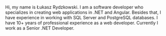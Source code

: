 Hi, my name is Łukasz Rydzkowski. I am a software developer who specializes in creating web applications in .NET and Angular.
Besides that, I have experience in working with SQL Server and PostgreSQL databases. I have 10+ years of professional experience as a web developer. 
Currently I work as a Senior .NET Developer.
